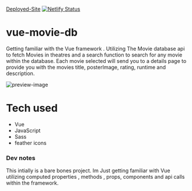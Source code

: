 [Deployed-Site](https://vue-moviedb.netlify.app/)
[![Netlify Status](https://api.netlify.com/api/v1/badges/7cfef13a-3504-4836-ada8-0af101f4b0b6/deploy-status)](https://app.netlify.com/sites/vue-moviedb/deploys)

# vue-movie-db

Getting familiar with the Vue framework .
Utilizing The Movie database api to fetch Movies in theatres and
a search function to search for any movie within the database.
Each movie selected will send you to a details page to provide you
with the movies title, posterImage, rating, runtime and description.

![preview-image](https://res.cloudinary.com/df9q0hnuw/image/upload/v1596303207/ProjectPreviews/vueMoviedb_lvpkbb.png)

# Tech used

- Vue
- JavaScript
- Sass
- feather icons

### Dev notes

This intially is a bare bones project. Im Just getting familiar with Vue utilizing
computed properties , methods , props, components and api calls within the framework.
